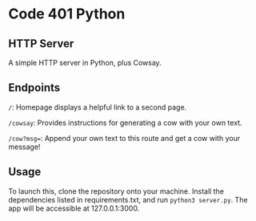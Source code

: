 # Code 401 Python
## HTTP Server

A simple HTTP server in Python, plus Cowsay.

## Endpoints

`/`: Homepage displays a helpful link to a second page.

`/cowsay`: Provides instructions for generating a cow with your own text.

`/cow?msg=`: Append your own text to this route and get a cow with your message!

## Usage

To launch this, clone the repository onto your machine. Install the dependencies listed in requirements.txt, and run `python3 server.py`. The app will be accessible at 127.0.0.1:3000.